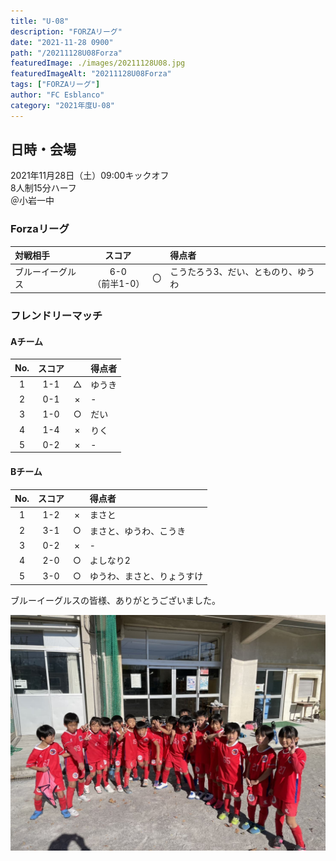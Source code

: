 ```yaml
---
title: "U-08"
description: "FORZAリーグ"
date: "2021-11-28 0900"
path: "/20211128U08Forza"
featuredImage: ./images/20211128U08.jpg
featuredImageAlt: "20211128U08Forza"
tags: ["FORZAリーグ"]
author: "FC Esblanco"
category: "2021年度U-08"
---
```


## 日時・会場

2021年11月28日（土）09:00キックオフ  
8人制15分ハーフ  
＠小岩一中

### Forzaリーグ

| 対戦相手| スコア |   | 得点者  |
|:----|:------:|:-:|:--------|
| ブルーイーグルス| 6-0<br>（前半1-0） | 〇 |こうたろう3、だい、とものり、ゆうわ|


### フレンドリーマッチ

#### Aチーム

| No.| スコア |   | 得点者  |
|:--:|:------:|:-:|:--------|
| 1  | 1-1    | △ |ゆうき |
| 2  | 0-1    | × |- |
| 3  | 1-0    | ○ |だい|
| 4  | 1-4    | × |りく|
| 5  | 0-2    | × |-|


#### Bチーム

| No.| スコア |   | 得点者  |
|:--:|:------:|:-:|:--------|
| 1  | 1-2    | × |まさと  |
| 2  | 3-1    | ○ |まさと、ゆうわ、こうき|
| 3  | 0-2    | × |- |
| 4  | 2-0    | ○ |よしなり2|
| 5  | 3-0    | ○ |ゆうわ、まさと、りょうすけ|


ブルーイーグルスの皆様、ありがとうございました。

![20211128U08](./images/20211128U08B.jpg "U08TM")